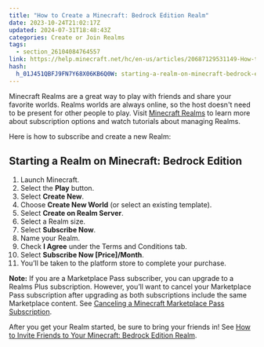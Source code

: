 ```yaml
---
title: "How to Create a Minecraft: Bedrock Edition Realm"
date: 2023-10-24T21:02:17Z
updated: 2024-07-31T18:48:43Z
categories: Create or Join Realms
tags:
  - section_26104084764557
link: https://help.minecraft.net/hc/en-us/articles/20687129531149-How-to-Create-a-Minecraft-Bedrock-Edition-Realm
hash:
  h_01J451QBFJ9FN7Y68X06KB6Q0W: starting-a-realm-on-minecraft-bedrock-edition
---
```


Minecraft Realms are a great way to play with friends and share your favorite worlds. Realms worlds are always online, so the host doesn't need to be present for other people to play. Visit [Minecraft Realms](https://www.minecraft.net/en-us/realms) to learn more about subscription options and watch tutorials about managing Realms.

Here is how to subscribe and create a new Realm:

## Starting a Realm on Minecraft: Bedrock Edition

1.  Launch Minecraft.
2.  Select the **Play** button.
3.  Select **Create New**.
4.  Choose **Create New World** (or select an existing template).
5.  Select **Create on Realm Server**.
6.  Select a Realm size.
7.  Select **Subscribe Now**.
8.  Name your Realm.
9.  Check **I Agree** under the Terms and Conditions tab.
10. Select **Subscribe Now \[Price\]/Month**.
11. You’ll be taken to the platform store to complete your purchase.

**Note:** If you are a Marketplace Pass subscriber, you can upgrade to a Realms Plus subscription. However, you’ll want to cancel your Marketplace Pass subscription after upgrading as both subscriptions include the same Marketplace content. See [Canceling a Minecraft Marketplace Pass Subscription](../Marketplace-Pass/Canceling-a-Minecraft-Marketplace-Pass-Subscription.md).

After you get your Realm started, be sure to bring your friends in! See [How to Invite Friends to Your Minecraft: Bedrock Edition Realm](./How-to-Invite-Friends-to-Your-Minecraft-Bedrock-Edition-Realm.md).
